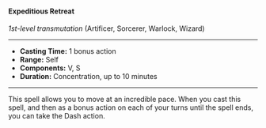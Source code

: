 #### Expeditious Retreat
*1st-level transmutation* (Artificer, Sorcerer, Warlock, Wizard)
___
- **Casting Time:** 1 bonus action
- **Range:** Self
- **Components:** V, S
- **Duration:** Concentration, up to 10 minutes
---
This spell allows you to move at an incredible pace. When you cast this spell, and then as a bonus action on each of your turns until the spell ends, you can take the Dash action.